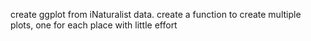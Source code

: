 create ggplot from iNaturalist data. 
create a function to create multiple plots, one for each place with little effort
